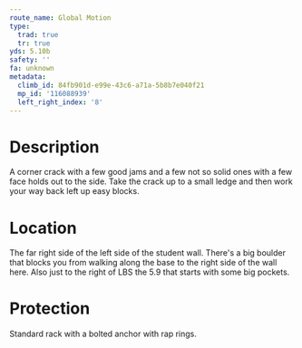 ```yaml
---
route_name: Global Motion
type:
  trad: true
  tr: true
yds: 5.10b
safety: ''
fa: unknown
metadata:
  climb_id: 84fb901d-e99e-43c6-a71a-5b8b7e040f21
  mp_id: '116088939'
  left_right_index: '8'
---
```

# Description
A corner crack with a few good jams and a few not so solid ones with a few face holds out to the side. Take the crack up to a small ledge and then work your way back left up easy blocks.

# Location
The far right side of the left side of the student wall. There's a big boulder that blocks you from walking along the base to the right side of the wall here. Also just to the right of LBS the 5.9 that starts with some big pockets.

# Protection
Standard rack with a bolted anchor with rap rings.
